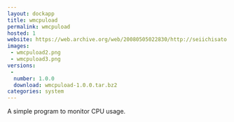 ```yaml
---
layout: dockapp
title: wmcpuload
permalink: wmcpuload
hosted: 1
website: https://web.archive.org/web/20080505022830/http://seiichisato.jp/dockapps/
images:
 - wmcpuload2.png
 - wmcpuload3.png
versions:
 -
  number: 1.0.0
  download: wmcpuload-1.0.0.tar.bz2
categories: system
---
```

A simple program to monitor CPU usage.
